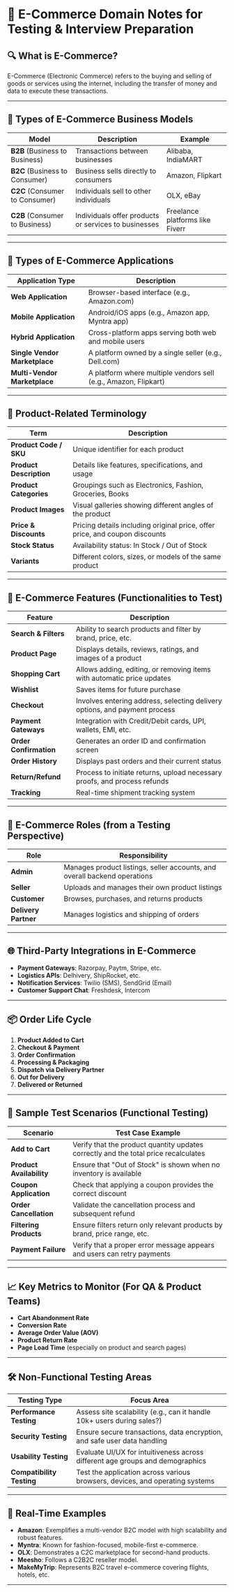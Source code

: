 # 🛒 E-Commerce Domain Notes for Testing & Interview Preparation

## 🔍 What is E-Commerce?
E-Commerce (Electronic Commerce) refers to the buying and selling of goods or services using the internet, including the transfer of money and data to execute these transactions.

---

## 🧩 Types of E-Commerce Business Models

| Model | Description | Example |
|-------|-------------|---------|
| **B2B** (Business to Business) | Transactions between businesses | Alibaba, IndiaMART |
| **B2C** (Business to Consumer) | Business sells directly to consumers | Amazon, Flipkart |
| **C2C** (Consumer to Consumer) | Individuals sell to other individuals | OLX, eBay |
| **C2B** (Consumer to Business) | Individuals offer products or services to businesses | Freelance platforms like Fiverr |

---

## 📱 Types of E-Commerce Applications

| Application Type | Description |
|------------------|-------------|
| **Web Application** | Browser-based interface (e.g., Amazon.com) |
| **Mobile Application** | Android/iOS apps (e.g., Amazon app, Myntra app) |
| **Hybrid Application** | Cross-platform apps serving both web and mobile users |
| **Single Vendor Marketplace** | A platform owned by a single seller (e.g., Dell.com) |
| **Multi-Vendor Marketplace** | A platform where multiple vendors sell (e.g., Amazon, Flipkart) |

---

## 🧾 Product-Related Terminology

| Term | Description |
|------|-------------|
| **Product Code / SKU** | Unique identifier for each product |
| **Product Description** | Details like features, specifications, and usage |
| **Product Categories** | Groupings such as Electronics, Fashion, Groceries, Books |
| **Product Images** | Visual galleries showing different angles of the product |
| **Price & Discounts** | Pricing details including original price, offer price, and coupon discounts |
| **Stock Status** | Availability status: In Stock / Out of Stock |
| **Variants** | Different colors, sizes, or models of the same product |

---

## 🧠 E-Commerce Features (Functionalities to Test)

| Feature | Description |
|---------|-------------|
| **Search & Filters** | Ability to search products and filter by brand, price, etc. |
| **Product Page** | Displays details, reviews, ratings, and images of a product |
| **Shopping Cart** | Allows adding, editing, or removing items with automatic price updates |
| **Wishlist** | Saves items for future purchase |
| **Checkout** | Involves entering address, selecting delivery options, and payment process |
| **Payment Gateways** | Integration with Credit/Debit cards, UPI, wallets, EMI, etc. |
| **Order Confirmation** | Generates an order ID and confirmation screen |
| **Order History** | Displays past orders and their current status |
| **Return/Refund** | Process to initiate returns, upload necessary proofs, and process refunds |
| **Tracking** | Real-time shipment tracking system |

---

## 💼 E-Commerce Roles (from a Testing Perspective)

| Role | Responsibility |
|------|----------------|
| **Admin** | Manages product listings, seller accounts, and overall backend operations |
| **Seller** | Uploads and manages their own product listings |
| **Customer** | Browses, purchases, and returns products |
| **Delivery Partner** | Manages logistics and shipping of orders |

---

## 🌐 Third-Party Integrations in E-Commerce

- **Payment Gateways**: Razorpay, Paytm, Stripe, etc.
- **Logistics APIs**: Delhivery, ShipRocket, etc.
- **Notification Services**: Twilio (SMS), SendGrid (Email)
- **Customer Support Chat**: Freshdesk, Intercom

---

## 📦 Order Life Cycle

1. **Product Added to Cart**
2. **Checkout & Payment**
3. **Order Confirmation**
4. **Processing & Packaging**
5. **Dispatch via Delivery Partner**
6. **Out for Delivery**
7. **Delivered or Returned**

---

## 🧪 Sample Test Scenarios (Functional Testing)

| Scenario | Test Case Example |
|----------|-------------------|
| **Add to Cart** | Verify that the product quantity updates correctly and the total price recalculates |
| **Product Availability** | Ensure that "Out of Stock" is shown when no inventory is available |
| **Coupon Application** | Check that applying a coupon provides the correct discount |
| **Order Cancellation** | Validate the cancellation process and subsequent refund |
| **Filtering Products** | Ensure filters return only relevant products by brand, price range, etc. |
| **Payment Failure** | Verify that a proper error message appears and users can retry payments |

---

## 📈 Key Metrics to Monitor (For QA & Product Teams)

- **Cart Abandonment Rate**
- **Conversion Rate**
- **Average Order Value (AOV)**
- **Product Return Rate**
- **Page Load Time** (especially on product and search pages)

---

## 🛠️ Non-Functional Testing Areas

| Testing Type         | Focus Area |
|----------------------|------------|
| **Performance Testing** | Assess site scalability (e.g., can it handle 10k+ users during sales?) |
| **Security Testing**    | Ensure secure transactions, data encryption, and safe user data handling |
| **Usability Testing**   | Evaluate UI/UX for intuitiveness across different age groups and demographics |
| **Compatibility Testing** | Test the application across various browsers, devices, and operating systems |

---

## 🔁 Real-Time Examples

- **Amazon**: Exemplifies a multi-vendor B2C model with high scalability and robust features.
- **Myntra**: Known for fashion-focused, mobile-first e-commerce.
- **OLX**: Demonstrates a C2C marketplace for second-hand products.
- **Meesho**: Follows a C2B2C reseller model.
- **MakeMyTrip**: Represents B2C travel e-commerce covering flights, hotels, etc.

---
